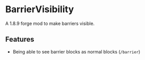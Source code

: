 # BarrierVisibility

A 1.8.9 forge mod to make barriers visible.

## Features
- Being able to see barrier blocks as normal blocks (`/barrier`)
